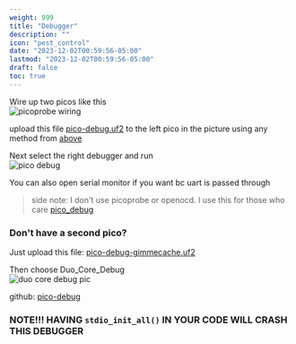 ```yaml
---
weight: 999
title: "Debugger"
description: ""
icon: "pest_control"
date: "2023-12-02T00:59:56-05:00"
lastmod: "2023-12-02T00:59:56-05:00"
draft: false
toc: true
---
```


Wire up two picos like this  
![picoprobe wiring](pic/../images/picoprobe_wiring.png)

upload this file
[pico-debug.uf2](https://github.com/essele/pico_debug/releases/tag/v0.3)
to the left pico in the picture using any method from [above](#uploading)

Next select the right debugger and run  
![pico debug](images/pico_debug.png)

You can also open serial monitor if you want bc uart is passed through

> side note: I don't use picoprobe or openocd. I use this for those who care
[pico_debug](https://github.com/essele/pico_debug/tree/v0.3)

### Don't have a second pico?

Just upload this file:
[pico-debug-gimmecache.uf2](https://github.com/majbthrd/pico-debug/releases/download/v10.05/pico-debug-gimmecache.uf2)

Then choose Duo_Core_Debug  
![duo core debug pic](images/duo_core_debug.png)

github: [pico-debug](https://github.com/majbthrd/pico-debug)

### NOTE!!!  HAVING `stdio_init_all()` IN YOUR CODE WILL CRASH THIS DEBUGGER